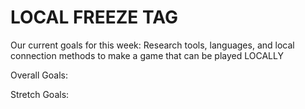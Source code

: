 # LOCAL FREEZE TAG

Our current goals for this week: Research tools, languages, and local connection methods to make a game that can be played LOCALLY

Overall Goals: 

Stretch Goals: 